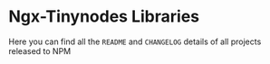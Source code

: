 # Ngx-Tinynodes Libraries

Here you can find all the `README` and `CHANGELOG` details of all projects released to NPM
